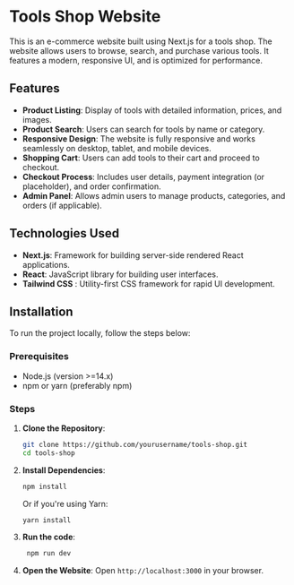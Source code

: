 # Tools Shop Website

This is an e-commerce website built using Next.js for a tools shop. The website allows users to browse, search, and purchase various tools. It features a modern, responsive UI, and is optimized for performance.

## Features

- **Product Listing**: Display of tools with detailed information, prices, and images.
- **Product Search**: Users can search for tools by name or category.
- **Responsive Design**: The website is fully responsive and works seamlessly on desktop, tablet, and mobile devices.
- **Shopping Cart**: Users can add tools to their cart and proceed to checkout.
- **Checkout Process**: Includes user details, payment integration (or placeholder), and order confirmation.
- **Admin Panel**: Allows admin users to manage products, categories, and orders (if applicable).

## Technologies Used

- **Next.js**: Framework for building server-side rendered React applications.
- **React**: JavaScript library for building user interfaces.
- **Tailwind CSS** : Utility-first CSS framework for rapid UI development.

## Installation

To run the project locally, follow the steps below:

### Prerequisites

- Node.js (version >=14.x)
- npm or yarn (preferably npm)

### Steps

1. **Clone the Repository**:
    ```bash
    git clone https://github.com/yourusername/tools-shop.git
    cd tools-shop
    ```

2. **Install Dependencies**:
    ```bash
    npm install
    ```

    Or if you're using Yarn:
    ```bash
    yarn install
    ```

3. **Run the code**:
   ```bash
    npm run dev
    ```
   
4. **Open the Website**:
Open `http://localhost:3000` in your browser.
